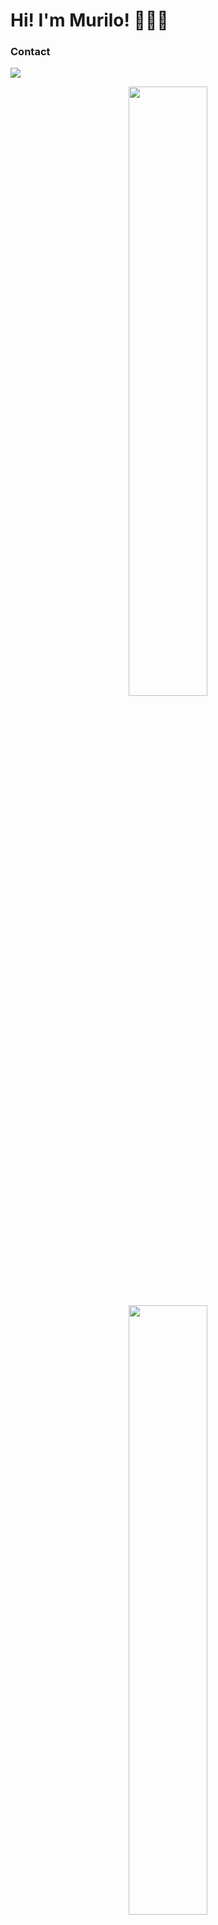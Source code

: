<h1> Hi! I'm Murilo! 👨🏻‍💻 </h1> 

<h3>Contact</h3>
<p>
  <a href="https://www.linkedin.com/in/murilo-ferreira-b0469a222/">
  <img src="https://skillicons.dev/icons?i=linkedin" />
</p>

<div align="center">
  <img width="50%" src="https://github-readme-stats.vercel.app/api?username=Murilex1&show_icons=true&theme=dracula&count_private=true"/>
  <img width="50%" src="https://github-readme-stats-git-masterrstaa-rickstaa.vercel.app/api/top-langs/?username=Murilex1&layout=compact&theme=tokyonight"/>
</div>

<h3>About me:</h3>
<h4>I am back-end developer and Blockchain enthusiastic </h4>

## Technologys what utili in my day by day:

<div style="display: inline_block"><br/>
<p align="center">
  <a href="https://skillicons.dev">
    <img src="https://skillicons.dev/icons?i=vscode,react,nodejs,js,python,go,postgres,postman,git,github" />
  </a>
</p>
</div>
	
